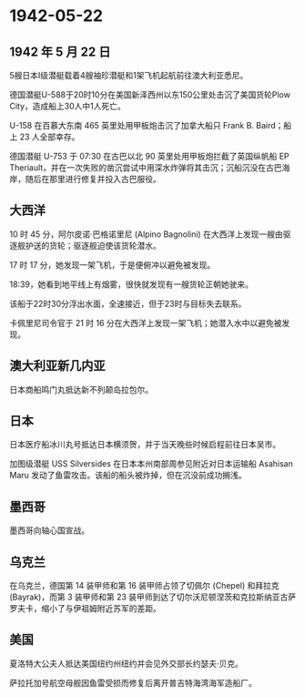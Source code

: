 # 1942-05-22

## 1942 年 5 月 22 日

5艘日本I级潜艇载着4艘袖珍潜艇和1架飞机起航前往澳大利亚悉尼。

德国潜艇U-588于20时10分在美国新泽西州以东150公里处击沉了美国货轮Plow
City，造成船上30人中1人死亡。

U-158 在百慕大东南 465 英里处用甲板炮击沉了加拿大船只 Frank B.
Baird；船上 23 人全部幸存。

德国潜艇 U-753 于 07:30 在古巴以北 90 英里处用甲板炮拦截了英国纵帆船 EP
Theriault，并在一次失败的凿沉尝试中用深水炸弹将其击沉；沉船沉没在古巴海岸，随后在那里进行修复并投入古巴服役。

## 大西洋

10 时 45 分，阿尔皮诺·巴格诺里尼 (Alpino Bagnolini)
在大西洋上发现一艘由驱逐舰护送的货轮；驱逐舰迫使该货轮潜水。

17 时 17 分，她发现一架飞机，于是便俯冲以避免被发现。

18:39，她看到地平线上有烟雾，很快就发现有一艘货轮正朝她驶来。

该船于22时30分浮出水面，全速接近，但于23时与目标失去联系。

卡佩里尼司令官于 21 时 16
分在大西洋上发现一架飞机；她潜入水中以避免被发现。

## 澳大利亚新几内亚

日本商船鸣门丸抵达新不列颠岛拉包尔。

## 日本

日本医疗船冰川丸号抵达日本横须贺，并于当天晚些时候启程前往日本吴市。

加图级潜艇 USS Silversides 在日本本州南部周参见附近对日本运输船 Asahisan
Maru 发动了鱼雷攻击。该船的船头被炸掉，但在沉没前成功搁浅。

## 墨西哥

墨西哥向轴心国宣战。

## 乌克兰

在乌克兰，德国第 14 装甲师和第 16 装甲师占领了切佩尔 (Chepel) 和拜拉克
(Bayrak)，而第 3 装甲师和第 23
装甲师到达了切尔沃尼顿涅茨和克拉斯纳亚古萨罗夫卡，缩小了与伊祖姆附近苏军的差距。

## 美国

夏洛特大公夫人抵达美国纽约州纽约并会见外交部长约瑟夫·贝克。

萨拉托加号航空母舰因鱼雷受损而修复后离开普吉特海湾海军造船厂。

